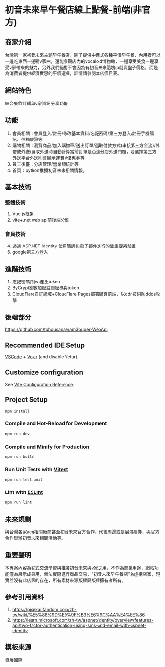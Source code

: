 # 初音未來早午餐店線上點餐-前端(非官方)

## 商家介紹
台灣第一家初音未來主題早午餐店，除了提供中西式各種平價早午餐，內用者可以一邊吃東西一邊聽v家曲，還能參觀店內的vocaloid博物館，一邊享受美食一邊享受v家帶來的魅力，另外我們絕對不會因為有初音未來這塊ip就賣盤子價格，而是為消費者提供經濟實惠的平價選擇，詳情請參閱本店價目表。

## 網站特色
結合餐飲訂購與v家資訊分享功能

## 功能
1. 會員相關：會員登入/註冊/修改基本資料/忘記密碼/第三方登入/註冊手機簡訊、信箱驗證等
2. 購物相關：瀏覽商品/加入購物車/送出訂單/選取付款方式(串接第三方金流)/外帶或外送(選取外送時自動計算當前訂單是否達分店外送門檻，若選擇第三方外送平台外送則會顯示運費)/優惠券等
3. 員工後臺：分店管理/營業額統計等
4. 首頁：python推播初音未來相關情報。

## 基本技術

### 整體技術
1. Vue.js框架
2. vite+.net web api前後端分離

### 會員技術
4. 透過 ASP.NET Identity 使用簡訊和電子郵件進行的雙重要素驗證
5. google第三方登入

## 進階技術
1. 忘記密碼用jwt產生token
2. ByCrypt亂數加密註冊密碼與token
3. CloudFlare自訂網域+CloudFlare Pages部署網頁前端，以cdn技術防ddos攻擊

## 後端部分

https://github.com/tohousanae/am3buger-WebApi

## Recommended IDE Setup

[VSCode](https://code.visualstudio.com/) + [Volar](https://marketplace.visualstudio.com/items?itemName=Vue.volar) (and disable Vetur).

## Customize configuration

See [Vite Configuration Reference](https://vitejs.dev/config/).

## Project Setup

```sh
npm install
```

### Compile and Hot-Reload for Development

```sh
npm run dev
```

### Compile and Minify for Production

```sh
npm run build
```

### Run Unit Tests with [Vitest](https://vitest.dev/)

```sh
npm run test:unit
```

### Lint with [ESLint](https://eslint.org/)

```sh
npm run lint
```
## 未來規劃
與台灣各家acg相關廠商甚至初音未來官方合作，代售周邊或是展演票券，與官方合作舉辦初音未來相關活動等。

## 重要聲明
本專案內容為程式交流學習與推廣初音未來與v家之用，不作為商業用途，網站功能僅為展示成果用，無法實際進行商品交易，"初音未來早午餐店"為虛構店家，現實並沒有此店家的存在，所有素材來源版權歸版權擁有者所有。

## 參考引用資料
1. https://pjsekai.fandom.com/zh-tw/wiki/%E5%88%9D%E9%9F%B3%E6%9C%AA%E4%BE%86
2. https://learn.microsoft.com/zh-tw/aspnet/identity/overview/features-api/two-factor-authentication-using-sms-and-email-with-aspnet-identity

## 模板來源
資展國際
